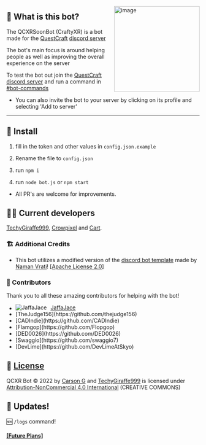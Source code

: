 </p>
<img align="right" width="223" alt="image" src="https://user-images.githubusercontent.com/92249532/227790891-8ec082dd-b64f-484c-914a-8d02559c9c16.png">
</p>

## 🤔 What is this bot?

The QCXRSoonBot (CraftyXR) is a bot made for the [QuestCraft](https://questcraft.org) [discord server](https://discord.gg/questcraft)

The bot's main focus is around helping people as well as improving the overall experience on the server

To test the bot out join the [QuestCraft discord server](https://discord.gg/questcraft) and run a command in [#bot-commands](https://discord.com/channels/820767484042018829/953383695908216843)
- You can also invite the bot to your server by clicking on its profile and selecting 'Add to server'


---
## 💾 Install

1. fill in the token and other values in ``config.json.example``

2. Rename the file to ``config.json``

3. run ``npm i``

4. run ``node bot.js`` or ``npm start``

- All PR's are welcome for improvements.

## 🧑‍💻 Current developers
[TechyGiraffe999](https://github.com/TecEash1), [Crowpixel](https://github.com/CrowPixel) and [Cart](https://github.com/Cartrigger).

### 🏗️ Additional Credits
 - This bot utilizes a modified version of the [discord bot template](https://github.com/NamVr/DiscordBot-Template) made by [Naman Vrati](https://github.com/NamVr)! [\[Apache License 2.0\]](https://github.com/NamVr/DiscordBot-Template/blob/master/LICENSE)

### 🧩 Contributors
Thank you to all these amazing contributors for helping with the bot!
<ul>
  <li>
    <div style="display: flex; align-items: center;">
      <div>
        <!---
          Do not modify this P element, it fixes the bullet point!
        -->
        <p style="display: block;"> </p>
      </div>
      <img src="https://avatars.githubusercontent.com/u/94018839?v=4&s=48" alt="JaffaJace" style="margin-right: 10px;">
      <div>
        <a href="https://github.com/JaffaJace" style="display: block;">JaffaJace</a>
      </div>
    </div>
  </li>
  <li>
    [TheJudge156](https://github.com/thejudge156)
  </li>
  <li>
    [CADIndie](https://github.com/CADIndie)
  </li>
  <li>
    [Flamgop](https://github.com/Flopgop)
  </li>
  <li>
    [DED0026](https://github.com/DED0026)
  </li>
  <li>
    [Swaggio](https://github.com/swaggio7)
  </li>
  <li>
    [DevLime](https://github.com/DevLimeAtSkyo)
  </li>
</ul>

## 📝 [License](https://github.com/Cartrigger/QCXRSoonBot/blob/main/LICENSE.md)
  QCXR Bot © 2022 by [Carson G](https://github.com/Cartrigger) and [TechyGiraffe999](https://github.com/TecEash1) is licensed under [Attribution-NonCommercial 4.0 International](https://creativecommons.org/licenses/by-nc/4.0/) (CREATIVE COMMONS)

## 🔄 Updates!
🆕 ``/logs`` command!
 ####  [[Future Plans]](https://github.com/Cartrigger/QCXRSoonBot/issues/25)
